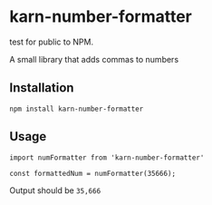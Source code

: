 # karn-number-formatter
test for public to NPM.

A small library that adds commas to numbers

## Installation

  `npm install karn-number-formatter`

## Usage

    import numFormatter from 'karn-number-formatter'

    const formattedNum = numFormatter(35666);
  
  
  Output should be `35,666`

